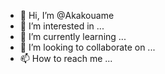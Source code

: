 - 👋 Hi, I’m @Akakouame
- 👀 I’m interested in ...
- 🌱 I’m currently learning ...
- 💞️ I’m looking to collaborate on ...
- 📫 How to reach me ...

<!---
Akakouame/Akakouame is a ✨ special ✨ repository because its `README.md` (this file) appears on your GitHub profile.
You can click the Preview link to take a look at your changes.
--->
